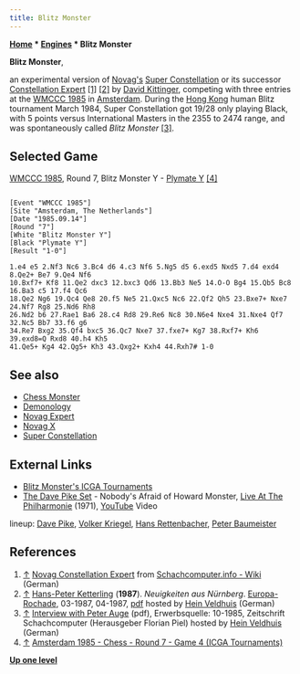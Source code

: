 ```yaml
---
title: Blitz Monster
---
```

**[Home](Home "Home") * [Engines](Engines "Engines") * Blitz Monster**

**Blitz Monster**,

an experimental version of [Novag's](Novag "Novag") [Super Constellation](Super_Constellation "Super Constellation") or its successor [Constellation Expert](Novag_Expert "Novag Expert") <a id="cite-note-1" href="#cite-ref-1">[1]</a> <a id="cite-note-2" href="#cite-ref-2">[2]</a> by [David Kittinger](David_Kittinger "David Kittinger"), competing with three entries at the [WMCCC 1985](WMCCC_1985 "WMCCC 1985") in [Amsterdam](https://en.wikipedia.org/wiki/Amsterdam). During the [Hong Kong](https://en.wikipedia.org/wiki/Hong_Kong) human Blitz tournament March 1984, Super Constellation got 19/28 only playing Black, with 5 points versus International Masters in the 2355 to 2474 range, and was spontaneously called *Blitz Monster* <a id="cite-note-3" href="#cite-ref-3">[3]</a>.

## Selected Game

[WMCCC 1985](WMCCC_1985 "WMCCC 1985"), Round 7, Blitz Monster Y - [Plymate Y](Plymate "Plymate") <a id="cite-note-4" href="#cite-ref-4">[4]</a>

```

[Event "WMCCC 1985"]
[Site "Amsterdam, The Netherlands"]
[Date "1985.09.14"]
[Round "7"]
[White "Blitz Monster Y"]
[Black "Plymate Y"]
[Result "1-0"]

1.e4 e5 2.Nf3 Nc6 3.Bc4 d6 4.c3 Nf6 5.Ng5 d5 6.exd5 Nxd5 7.d4 exd4 8.Qe2+ Be7 9.Qe4 Nf6 
10.Bxf7+ Kf8 11.Qe2 dxc3 12.bxc3 Qd6 13.Bb3 Ne5 14.O-O Bg4 15.Qb5 Bc8 16.Ba3 c5 17.f4 Qc6 
18.Qe2 Ng6 19.Qc4 Qe8 20.f5 Ne5 21.Qxc5 Nc6 22.Qf2 Qh5 23.Bxe7+ Nxe7 24.Nf7 Rg8 25.Nd6 Rh8 
26.Nd2 b6 27.Rae1 Ba6 28.c4 Rd8 29.Re6 Nc8 30.N6e4 Nxe4 31.Nxe4 Qf7 32.Nc5 Bb7 33.f6 g6 
34.Re7 Bxg2 35.Qf4 bxc5 36.Qc7 Nxe7 37.fxe7+ Kg7 38.Rxf7+ Kh6 39.exd8=Q Rxd8 40.h4 Kh5 
41.Qe5+ Kg4 42.Qg5+ Kh3 43.Qxg2+ Kxh4 44.Rxh7# 1-0 

```

## See also

- [Chess Monster](Chess_Monster "Chess Monster")
- [Demonology](Category:Demonology "Category:Demonology")
- [Novag Expert](Novag_Expert "Novag Expert")
- [Novag X](Novag_X "Novag X")
- [Super Constellation](Super_Constellation "Super Constellation")

## External Links

- [Blitz Monster's ICGA Tournaments](https://www.game-ai-forum.org/icga-tournaments/program.php?id=491)
- [The Dave Pike Set](Category:Dave_Pike "Category:Dave Pike") - Nobody's Afraid of Howard Monster, [Live At The Philharmonie](https://www.discogs.com/de/The-Dave-Pike-Set-Live-At-The-Philharmonie/release/2009029) (1971), [YouTube](https://en.wikipedia.org/wiki/YouTube) Video

lineup: [Dave Pike](Category:Dave_Pike "Category:Dave Pike"), [Volker Kriegel](Category:Volker_Kriegel "Category:Volker Kriegel"), [Hans Rettenbacher](https://de.wikipedia.org/wiki/Hans_Rettenbacher), [Peter Baumeister](https://de.wikipedia.org/wiki/Peter_Baumeister)

## References

1. <a id="cite-ref-1" href="#cite-note-1">↑</a> [Novag Constellation Expert](http://www.schach-computer.info/wiki/index.php/Novag_Constellation_Expert) from [Schachcomputer.info - Wiki](http://www.schach-computer.info/wiki/index.php/Hauptseite_En) (German)
1. <a id="cite-ref-2" href="#cite-note-2">↑</a> [Hans-Peter Ketterling](index.php?title=Hans-Peter_Ketterling&action=edit&redlink=1 "Hans-Peter Ketterling (page does not exist)") (**1987**). *Neuigkeiten aus Nürnberg*. [Europa-Rochade](http://de.wikipedia.org/wiki/Rochade_Europa), 03-1987, 04-1987, [pdf](http://www.schaakcomputers.nl/hein_veldhuis/database/files/03-1987,%20Rochade,%20H.-P.%20Ketterling,%20Neuigkeiten%20aus%20Nurnberg.pdf) hosted by [Hein Veldhuis](Hein_Veldhuis "Hein Veldhuis") (German)
1. <a id="cite-ref-3" href="#cite-note-3">↑</a> [Interview with Peter Auge](http://www.schaakcomputers.nl/hein_veldhuis/database/files/10-1985,%20Interview%20mit%20Peter%20Auge,%20Ich%20bin%20ja%20nur%20der%20Chef.pdf) (pdf), Erwerbsquelle: 10-1985, Zeitschrift Schachcomputer (Herausgeber Florian Piel) hosted by [Hein Veldhuis](Hein_Veldhuis "Hein Veldhuis") (German)
1. <a id="cite-ref-4" href="#cite-note-4">↑</a> [Amsterdam 1985 - Chess - Round 7 - Game 4 (ICGA Tournaments)](https://www.game-ai-forum.org/icga-tournaments/round.php?tournament=63&round=7&id=4)

**[Up one level](Engines "Engines")**

